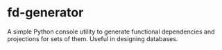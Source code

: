 fd-generator
============

A simple Python console utility to generate functional dependencies and projections for sets of them. Useful in designing databases.
